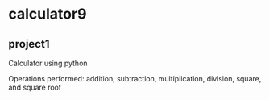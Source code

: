 # calculator9
## project1

Calculator using python

Operations performed: addition, subtraction, multiplication, division, square, and square root


